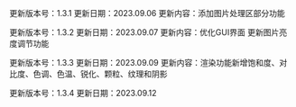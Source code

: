 更新版本号：1.3.1
更新日期：2023.09.06
更新内容：添加图片处理区部分功能

更新版本号：1.3.2
更新日期：2023.09.07
更新内容：优化GUI界面
          更新图片亮度调节功能


更新版本号：1.3.3
更新日期：2023.09.09
更新内容：渲染功能新增饱和度、对比度、色调、色温、锐化、颗粒、纹理和阴影


更新版本号：1.3.4
更新日期：2023.09.12
